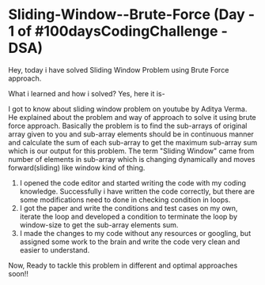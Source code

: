 # Sliding-Window--Brute-Force (Day - 1 of #100daysCodingChallenge - DSA)
Hey, today i have solved Sliding Window Problem using Brute Force approach.

What i learned and how i solved?
Yes, here it is-

I got to know about sliding window problem on youtube by Aditya Verma. He explained about the problem and way of approach to solve it using brute force approach. Basically the problem is to find the sub-arrays of original array given to you and sub-array elements should be in continuous manner and calculate the sum of each sub-array to get the maximum sub-array sum which is our output for this problem. The term "Sliding Window" came from number of elements in sub-array which is changing dynamically and moves forward(sliding) like window kind of thing. 


1) I opened the code editor and started writing the code with my coding knowledge. Successfully i have written the code correctly, but there are some modifications need to done in checking condition in loops. 
2) I got the paper and write the conditions and test cases on my own, iterate the loop and developed a condition to terminate the loop by window-size to get the sub-array elements sum.
3) I made the changes to my code without any resources or googling, but assigned some work to the brain and write the code very clean and easier to understand.

Now, Ready to tackle this problem in different and optimal approaches soon!!

